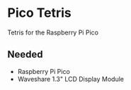 # Pico Tetris
Tetris for the Raspberry Pi Pico

## Needed
- Raspberry Pi Pico
- Waveshare 1.3" LCD Display Module